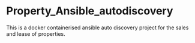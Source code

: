 # Property_Ansible_autodiscovery
This is a docker containerised ansible auto discovery project for the sales and lease of properties.
